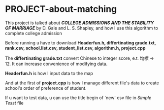 # PROJECT-about-matching
This project is talked about ***COLLEGE ADMISSIONS AND THE STABILITY OF MARRIAGE*** by  D. Gale and L. S. Shapley, and how I use this algorithm to complete college admission

Before running u have to download **Headerfun.h, differtinating grade.txt, rank.csv, school.list.csv, student_list.csv, algorithm.h, project.cpp**

The **differtinating grade.txt** convert Chinese to integer score, e.t. 均標 -> 12. It can increase convenience of modifying data.

**Headerfun.h** is how I input data to the map

And at the first  of **project.cpp** is how I manage different file's data to create school's order of preference of student.

If u want to test data, u can use the title begin of 'new' csv file in *Simple Tesst* file
